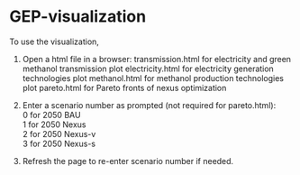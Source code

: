 # GEP-visualization
To use the visualization,
1. Open a html file in a browser:
   transmission.html for electricity and green methanol transmission plot
   electricity.html for electricity generation technologies plot
   methanol.html for methanol production technologies plot
   pareto.html for Pareto fronts of nexus optimization

2. Enter a scenario number as prompted (not required for pareto.html): </br>
   0 for 2050 BAU </br>
   1 for 2050 Nexus </br>
   2 for 2050 Nexus-v </br>
   3 for 2050 Nexus-s </br>

3. Refresh the page to re-enter scenario number if needed.
